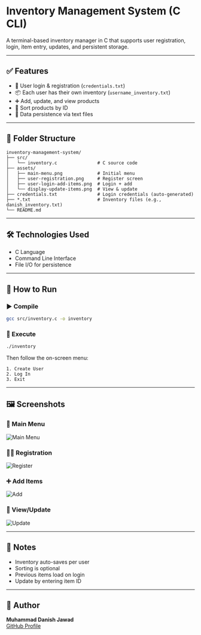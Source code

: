 # Inventory Management System (C CLI)

A terminal-based inventory manager in C that supports user registration, login, item entry, updates, and persistent storage.

---

## ✅ Features

- 🔐 User login & registration (`credentials.txt`)
- 📦 Each user has their own inventory (`username_inventory.txt`)
- ➕ Add, update, and view products
- 🔄 Sort products by ID
- 💾 Data persistence via text files

---

## 📁 Folder Structure

```
inventory-management-system/
├── src/
│   └── inventory.c               # C source code
├── assets/
│   ├── main-menu.png             # Initial menu
│   ├── user-registration.png     # Register screen
│   ├── user-login-add-items.png  # Login + add
│   └── display-update-items.png  # View & update
├── credentials.txt               # Login credentials (auto-generated)
├── *.txt                         # Inventory files (e.g., danish_inventory.txt)
└── README.md
```

---

## 🛠️ Technologies Used

- C Language
- Command Line Interface
- File I/O for persistence

---

## 🚀 How to Run

### ▶️ Compile
```bash
gcc src/inventory.c -o inventory
```

### 🏃 Execute
```bash
./inventory
```

Then follow the on-screen menu:
```
1. Create User
2. Log In
3. Exit
```

---

## 🖼️ Screenshots

### 🏁 Main Menu  
![Main Menu](assets/main-menu-screen.png)

### 🧑‍💻 Registration  
![Register](assets/registration-login.png)

### ➕ Add Items  
![Add](assets/add-items.png)

### 🧾 View/Update  
![Update](assets/display-update-items.png)

---

## 📌 Notes

- Inventory auto-saves per user
- Sorting is optional
- Previous items load on login
- Update by entering item ID

---

## 👤 Author

**Muhammad Danish Jawad**  
[GitHub Profile](https://github.com/danishjawad)
